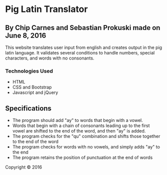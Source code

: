 # Pig Latin Translator

## By Chip Carnes and Sebastian Prokuski made on June 8, 2016

This website translates user input from english and creates output in the pig latin language. It validates several conditions to handle numbers, special characters, and words with no consonants.

### Technologies Used

* HTML
* CSS and Bootstrap
* Javascript and jQuery

## Specifications

* The program should add "ay" to words that begin with a vowel.
* Words that begin with a chain of consonants leading up to the first vowel are shifted to the end of the word, and then "ay" is added.
* The program checks for the "qu" combination and shifts those together to the end of the word
* The program checks for words with no vowels, and simply adds "ay" to the end
* The program retains the position of punctuation at the end of words

Copyright &copy; 2016

